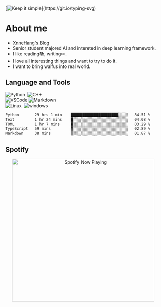 <!---
<a href="https://github.com/MrXnneHang">     
  <img align="right" src="http://github-readme-streak-stats.herokuapp.com?user=MrXnneHang&mode=weekly" />            
</a>
-->  

<!-- https://readme-typing-svg.demolab.com/demo/  -->  
[![Keep it simple](https://readme-typing-svg.demolab.com?font=Fira+Code&size=16&pause=1000&vCenter=true&random=false&width=435&height=21&lines=Keep+it+simple!)](https://git.io/typing-svg)  
<!-- Section : Visitors & last-commit & followers -->
  
# About me 


- [XnneHang's Blog](https://xnnehang.top)        
- Senior student majored AI and intereted in deep learning framework.
- I like reading📚, writing✏️.
- I love all interesting things and want to try to do it.          
- I want to bring waifus into real world.


## Language and Tools

![Python](https://img.shields.io/badge/Python-14354C.svg?style=flat-square&logo=python&logoColor=white)  
![C++](https://img.shields.io/badge/C++-00599C.svg?style=flat-square&logo=c%2B%2B&logoColor=white)
<br>
![VSCode](https://img.shields.io/badge/VSCode-007ACC?style=flat-square&logo=visual-studio-code&logoColor=white)
![Markdown](https://img.shields.io/badge/Markdown-000000.svg?style=flat-square&logo=markdown&logoColor=white)          
<br/>
![Linux](https://img.shields.io/badge/Linux-FCC624?style=flat-square&logo=linux&logoColor=black)  
![windows](https://img.shields.io/badge/windows-0078D6?style=flat-square&logo=windows&logoColor=white)
<br>


<!--START_SECTION:waka-->

```txt
Python       29 hrs 1 min    █████████████████████░░░░   84.51 %
Text         1 hr 24 mins    █░░░░░░░░░░░░░░░░░░░░░░░░   04.08 %
TOML         1 hr 7 mins     ▓░░░░░░░░░░░░░░░░░░░░░░░░   03.29 %
TypeScript   59 mins         ▓░░░░░░░░░░░░░░░░░░░░░░░░   02.89 %
Markdown     38 mins         ▒░░░░░░░░░░░░░░░░░░░░░░░░   01.87 %
```

<!--END_SECTION:waka-->

## Spotify  

<p align="center">
  <a href="https://open.spotify.com/user/315wgpybdi5ixaz3zlcnjmtcflyy" target="_blank"><img src="https://xnne-spotify-playing.vercel.app/api/spotify?background_color=42f5b011&border_color=00000000" alt="Spotify Now Playing" width="450"/></a>    
</p>  




